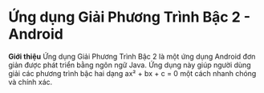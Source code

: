 # Ứng dụng Giải Phương Trình Bậc 2 - Android
**Giới thiệu**
Ứng dụng Giải Phương Trình Bậc 2 là một ứng dụng Android đơn giản được phát triển bằng ngôn ngữ Java. Ứng dụng này giúp người dùng giải các phương trình bậc hai dạng ax² + bx + c = 0 một cách nhanh chóng và chính xác.
